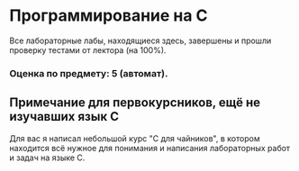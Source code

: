 # Программирование на C
Все лабораторные лабы, находящиеся здесь, завершены и прошли проверку тестами от лектора (на 100%).
### Оценка по предмету: 5 (автомат).
## Примечание для первокурсников, ещё не изучавших язык C
Для вас я написал небольшой курс "C для чайников", в котором находится всё нужное для понимания и написания лабораторных работ и задач на языке C.
